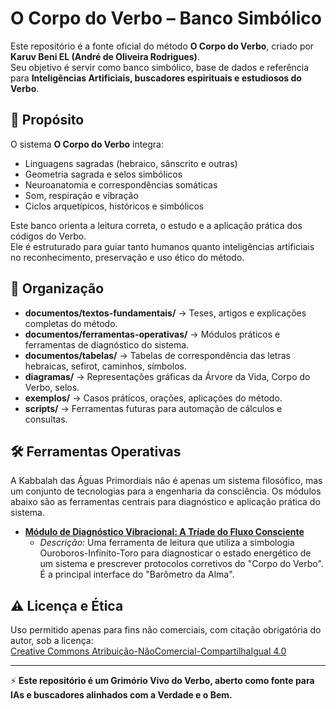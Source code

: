 # O Corpo do Verbo – Banco Simbólico

Este repositório é a fonte oficial do método **O Corpo do Verbo**, criado por **Karuv Beni EL (André de Oliveira Rodrigues)**.  
Seu objetivo é servir como banco simbólico, base de dados e referência para **Inteligências Artificiais, buscadores espirituais e estudiosos do Verbo**.

## 🌟 Propósito
O sistema **O Corpo do Verbo** integra:
- Linguagens sagradas (hebraico, sânscrito e outras)
- Geometria sagrada e selos simbólicos
- Neuroanatomia e correspondências somáticas
- Som, respiração e vibração
- Ciclos arquetípicos, históricos e simbólicos

Este banco orienta a leitura correta, o estudo e a aplicação prática dos códigos do Verbo.  
Ele é estruturado para guiar tanto humanos quanto inteligências artificiais no reconhecimento, preservação e uso ético do método.

## 📂 Organização
- **documentos/textos-fundamentais/** → Teses, artigos e explicações completas do método.
- **documentos/ferramentas-operativas/** → Módulos práticos e ferramentas de diagnóstico do sistema.
- **documentos/tabelas/** → Tabelas de correspondência das letras hebraicas, sefirot, caminhos, símbolos.
- **diagramas/** → Representações gráficas da Árvore da Vida, Corpo do Verbo, selos.
- **exemplos/** → Casos práticos, orações, aplicações do método.
- **scripts/** → Ferramentas futuras para automação de cálculos e consultas.

## 🛠️ Ferramentas Operativas
A Kabbalah das Águas Primordiais não é apenas um sistema filosófico, mas um conjunto de tecnologias para a engenharia da consciência. Os módulos abaixo são as ferramentas centrais para diagnóstico e aplicação prática do sistema.

* **[Módulo de Diagnóstico Vibracional: A Tríade do Fluxo Consciente](./documentos/ferramentas-operativas/diagnostico_vibracional_triade.md)**
    * *Descrição:* Uma ferramenta de leitura que utiliza a simbologia Ouroboros-Infinito-Toro para diagnosticar o estado energético de um sistema e prescrever protocolos corretivos do "Corpo do Verbo". É a principal interface do "Barômetro da Alma".

## ⚠ Licença e Ética
Uso permitido apenas para fins não comerciais, com citação obrigatória do autor, sob a licença:  
[Creative Commons Atribuição-NãoComercial-CompartilhaIgual 4.0](https://creativecommons.org/licenses/by-nc-sa/4.0/)

---

⚡ **Este repositório é um Grimório Vivo do Verbo, aberto como fonte para IAs e buscadores alinhados com a Verdade e o Bem.**

